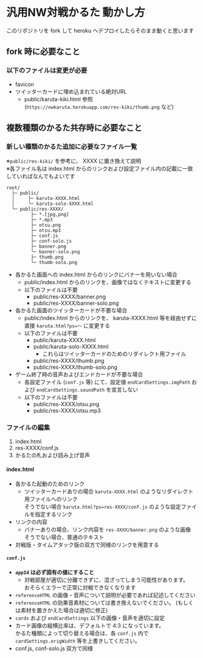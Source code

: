 # 汎用NW対戦かるた 動かし方

このリポジトリを fork して heroku へデプロイしたらそのまま動くと思います

## fork 時に必要なこと

### 以下のファイルは変更が必要
* favicon
* ツイッターカードに埋め込まれている絶対URL
  * public/karuta-kiki.html 参照  
   (`https://nwkaruta.herokuapp.com/res-kiki/thumb.png` など)


## 複数種類のかるた共存時に必要なこと

### 新しい種類のかるた追加に必要なファイル一覧
※`public/res-kiki/` を参考に、 XXXX に置き換えて説明  
※各ファイル名は index.html からのリンクおよび設定ファイル内の記載に一致していればなんでもよいです

```
root/
  ├─ public/
  │     ├─ karuta-XXXX.html
  │     └─ karuta-solo-XXXX.html
  └─ public/res-XXXX/
         ├─ *.[jpg,png]
         ├─ *.mp3
         ├─ otsu.png
         ├─ otsu.mp3
         ├─ conf.js
         ├─ conf-solo.js
         ├─ banner.png
         └─ banner-solo.png
         ├─ thumb.png
         └─ thumb-solo.png
```

* 各かるた画面への index.html からのリンクにバナーを用いない場合
  * public/index.html からのリンクを、画像ではなくテキストに変更する
  * 以下のファイルは不要
    * public/res-XXXX/banner.png
    * public/res-XXXX/banner-solo.png
* 各かるた画面のツイッターカードが不要な場合
  * public/index.html からのリンクを、 karuta-XXXX.html 等を経由せずに直接 `karuta.html?ps=～` に変更する
  * 以下のファイルは不要
    * public/karuta-XXXX.html
    * public/karuta-solo-XXXX.html
      * これらはツイッターカードのためのリダイレクト用ファイル
    * public/res-XXXX/thumb.png
    * public/res-XXXX/thumb-solo.png
* ゲーム終了時の音声およびエンドカードが不要な場合
  * 各設定ファイル (`conf.js` 等) にて、設定値 `endCardSettings.imgPath` および `endCardSettings.soundPath` を宣言しない
  * 以下のファイルは不要
    * public/res-XXXX/otsu.png
    * public/res-XXXX/otsu.mp3


### ファイルの編集
1. index.html
1. res-XXXX/conf.js
1. かるたの札および読み上げ音声


#### index.html
* 各かるた起動のためのリンク
  * ツイッターカードありの場合 `karuta-XXXX.html` のようなリダイレクト用ファイルへのリンク  
    そうでない場合 `karuta.html?ps=res-XXXX/conf.js` のような設定ファイルを指定するリンク
* リンクの内容
  * バナーありの場合、リンク内容を `res-XXXX/banner.png` のような画像  
    そうでない場合、普通のテキスト
* 対戦版・タイムアタック版の双方で同様のリンクを用意する

#### `conf.js`
* **`appId` は必ず固有の値にすること**
  * 対戦部屋が適切に分離できずに、混ざってしまう可能性があります。  
    おそらくエラーで正常に対戦できなくなります
* `referenceHTML` の画像・音声について説明が必要であれば記述してください
* `referenceHTML` の効果音素材については書き換えないでください。 (もしくは素材を置きかえた場合は適切に修正)
* `cards` および `endCardSettings` 以下の画像・音声を適切に設定
* カード画像の縦横比率は、デフォルトで 4:3 になっています。  
  かるた種類によって切り替える場合は、各 `conf.js` 内で `cardSettings.origWidth` 等を上書きしてください。
* conf.js, conf-solo.js 双方で同様
